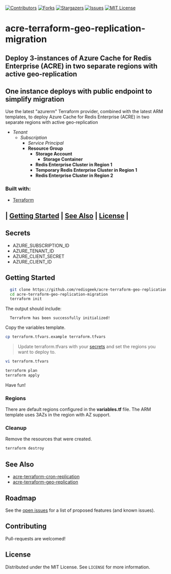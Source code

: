 [![Contributors][contributors-shield]][contributors-url]
[![Forks][forks-shield]][forks-url]
[![Stargazers][stars-shield]][stars-url]
[![Issues][issues-shield]][issues-url]
[![MIT License][license-shield]][license-url]

# acre-terraform-geo-replication-migration
## Deploy 3-instances of Azure Cache for Redis Enterprise (ACRE) in two separate regions with active geo-replication
## One instance deploys with public endpoint to simplify migration

Use the latest "azurerm" Terraform provider,
combined with the latest ARM templates, to deploy
Azure Cache for Redis Enterprise (ACRE)
in two separate regions with active geo-replication

- _Tenant_
  - _Subscription_
    - _Service Principal_
    - **Resource Group**
      - **Storage Account**
        - **Storage Container**
      - **Redis Enterprise Cluster in Region 1**
      - **Temporary Redis Enterprise Cluster in Region 1**
      - **Redis Enterprise Cluster in Region 2**

### Built with:

* [Terraform](https://terraform.io)

## | [Getting Started](#getting-started) | [See Also](#see-also)  | [License](#license) |

## Secrets

- AZURE_SUBSCRIPTION_ID
- AZURE_TENANT_ID
- AZURE_CLIENT_SECRET
- AZURE_CLIENT_ID
   
## Getting Started

```bash
  git clone https://github.com/redisgeek/acre-terraform-geo-replication-migration
  cd acre-terraform-geo-replication-migration
  terraform init
```
The output should include:
```text
  Terraform has been successfully initialized!
```
Copy the variables template.
```bash
cp terraform.tfvars.example terraform.tfvars
```
>Update terraform.tfvars with your [secrets](#secrets)
and set the regions you want to deploy to.

```bash
vi terraform.tfvars
```

```bash
terraform plan
terraform apply
```

Have fun!

### Regions

There are default regions configured in the **variables.tf** file.
The ARM template uses 3AZs in the region with AZ support.

### Cleanup

Remove the resources that were created.

```bash
terraform destroy
```

## See Also

- [acre-terraform-cron-replication](https://github.com/redisgeek/acre-terraform-cron-replication)
- [acre-terraform-geo-replication](https://github.com/redisgeek/acre-terraform-geo-replication)

## Roadmap

See the [open issues](https://github.com/redisgeek/acre-terraform-geo-replication-migration/issues) for a list of proposed features (and known issues).

## Contributing

Pull-requests are welcomed!

## License

Distributed under the MIT License. See `LICENSE` for more information.

[contributors-shield]: https://img.shields.io/github/contributors/redisgeek/acre-terraform-geo-replication-migration.svg?style=for-the-badge
[contributors-url]: https://github.com/redisgeek/acre-terraform-geo-replication-migration/graphs/contributors
[forks-shield]: https://img.shields.io/github/forks/redisgeek/acre-terraform-geo-replication-migration.svg?style=for-the-badge
[forks-url]: https://github.com/redisgeek/acre-terraform-geo-replication-migration/network/members
[stars-shield]: https://img.shields.io/github/stars/redisgeek/acre-terraform-geo-replication-migration.svg?style=for-the-badge
[stars-url]: https://github.com/redisgeek/acre-terraform-geo-replication-migration/stargazers
[issues-shield]: https://img.shields.io/github/issues/redisgeek/acre-terraform-geo-replication-migration.svg?style=for-the-badge
[issues-url]: https://github.com/redisgeek/acre-terraform-geo-replication-migration/issues
[license-shield]: https://img.shields.io/github/license/redisgeek/acre-terraform-geo-replication-migration.svg?style=for-the-badge
[license-url]: https://github.com/redisgeek/acre-terraform-geo-replication-migration/blob/master/LICENSE.txt